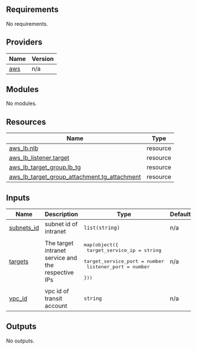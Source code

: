 <!-- BEGIN_TF_DOCS -->
## Requirements

No requirements.

## Providers

| Name | Version |
|------|---------|
| <a name="provider_aws"></a> [aws](#provider\_aws) | n/a |

## Modules

No modules.

## Resources

| Name | Type |
|------|------|
| [aws_lb.nlb](https://registry.terraform.io/providers/hashicorp/aws/latest/docs/resources/lb) | resource |
| [aws_lb_listener.target](https://registry.terraform.io/providers/hashicorp/aws/latest/docs/resources/lb_listener) | resource |
| [aws_lb_target_group.lb_tg](https://registry.terraform.io/providers/hashicorp/aws/latest/docs/resources/lb_target_group) | resource |
| [aws_lb_target_group_attachment.tg_attachment](https://registry.terraform.io/providers/hashicorp/aws/latest/docs/resources/lb_target_group_attachment) | resource |

## Inputs

| Name | Description | Type | Default | Required |
|------|-------------|------|---------|:--------:|
| <a name="input_subnets_id"></a> [subnets\_id](#input\_subnets\_id) | subnet id of intranet | `list(string)` | n/a | yes |
| <a name="input_targets"></a> [targets](#input\_targets) | The target intranet service and the respective IPs | <pre>map(object({<br>    target_service_ip   = string<br>    target_service_port = number<br>    listener_port       = number<br>  }))</pre> | n/a | yes |
| <a name="input_vpc_id"></a> [vpc\_id](#input\_vpc\_id) | vpc id of transit account | `string` | n/a | yes |

## Outputs

No outputs.
<!-- END_TF_DOCS -->